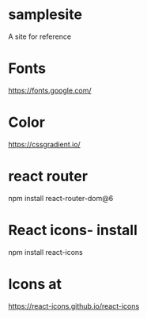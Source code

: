 # samplesite
A site for reference

# Fonts

https://fonts.google.com/

# Color

https://cssgradient.io/

# react router

npm install react-router-dom@6

# React icons- install 

npm install react-icons

# Icons at

https://react-icons.github.io/react-icons



